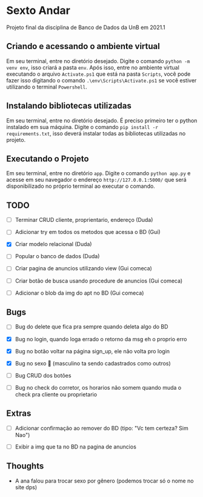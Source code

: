 # Sexto Andar
Projeto final da disciplina de Banco de Dados da UnB em 2021.1

## Criando e acessando o ambiente virtual
 
Em seu terminal, entre no diretório desejado.
Digite o comando `python -m venv env`, isso criará a pasta `env`. Após isso, entre no ambiente virtual executando o arquivo `Activate.ps1` que está na pasta `Scripts`, você pode fazer isso digitando o comando `.\env\Scripts\Activate.ps1` se você estiver utilizando o terminal `Powershell`.

## Instalando bibliotecas utilizadas

Em seu terminal, entre no diretório desejado.
É preciso primeiro ter o python instalado em sua máquina.
Digite o comando `pip install -r requirements.txt`, isso deverá instalar todas as bibliotecas utilizadas no projeto.

## Executando o Projeto

Em seu terminal, entre no diretório `app`.
Digite o comando `python app.py` e acesse em seu navegador o endereço `http://127.0.0.1:5000/` que será disponibilizado no próprio terminal ao executar o comando.

## TODO

- [ ] Terminar CRUD cliente, proprientario, endereço (Duda)

- [ ] Adicionar try em todos os metodos que acessa o BD (Gui)

- [x] Criar modelo relacional (Duda)

- [ ] Popular o banco de dados (Duda)

- [ ] Criar pagina de anuncios utilizando view (Gui comeca)

- [ ] Criar botão de busca usando procedure de anuncios (Gui comeca)

- [ ] Adicionar o blob da img do apt no BD (Gui comeca)

## Bugs

- [ ] Bug do delete que fica pra sempre quando deleta algo do BD

- [x] Bug no login, quando loga errado o retorno da msg eh o proprio erro

- [x] Bug no botão voltar na página sign_up, ele não volta pro login

- [x] Bug no sexo 🤪 (masculino ta sendo cadastrados como outros)

- [ ] Bug CRUD dos botões

- [ ] Bug no check do corretor, os horarios não somem quando muda o check pra cliente ou proprietario

## Extras

- [ ] Adicionar confirmação ao remover do BD (tipo: "Vc tem certeza? Sim Nao")

- [ ] Exibir a img que ta no BD na pagina de anuncios

## Thoughts

- A ana falou para trocar sexo por gênero (podemos trocar só o nome no site dps)
